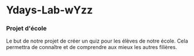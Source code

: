 # Ydays-Lab-wYzz

### Projet d'école

Le but de notre projet de créer un quiz pour les élèves de notre école. 
Cela permettra de connaître et de comprendre aux mieux les autres filières.
